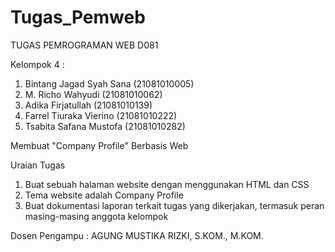 # Tugas_Pemweb

TUGAS PEMROGRAMAN WEB D081

Kelompok 4 :
1. Bintang Jagad Syah Sana (21081010005)
2. M. Richo Wahyudi        (21081010062)
3. Adika Firjatullah       (21081010139)
4. Farrel Tiuraka Vierino  (21081010222)
5. Tsabita Safana Mustofa  (21081010282)

Membuat "Company Profile" Berbasis Web

Uraian Tugas
1. Buat sebuah halaman website dengan menggunakan HTML dan CSS
2. Tema website adalah Company Profile
3. Buat dokumentasi laporan terkait tugas yang dikerjakan, termasuk peran masing-masing anggota kelompok

Dosen Pengampu :
AGUNG MUSTIKA RIZKI, S.KOM., M.KOM.
